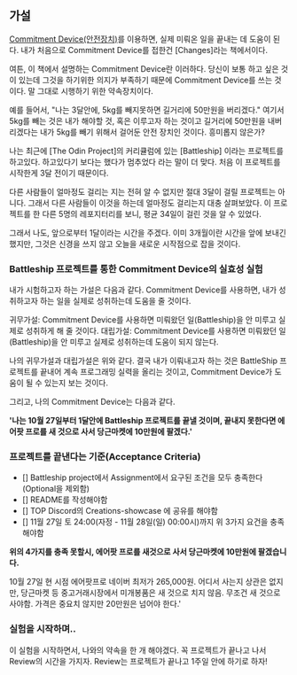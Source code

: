 ## 가설

[Commitment Device(안전장치)]()를 이용하면, 실제 미뤄온 일을 끝내는 데 도움이 된다.
내가 처음으로 Commitment Device를 접한건 [Changes]라는 책에서이다.

여튼, 이 책에서 설명하는 Commitment Device란 이러하다. 당신이 보통 하고 싶은 것이
있는데 그것을 하기위한 의지가 부족하기 때문에 Commitment Device를 쓰는 것이다. 말 그대로
시행하기 위한 약속장치이다.

예를 들어서, "나는 3달안에, 5kg를 빼지못하면 길거리에 50만원을 버리겠다." 여기서 5kg를 빼는 것은
내가 해야할 것, 혹은 이루고자 하는 것이고 길거리에 50만원을 내버리겠다는 내가 5kg를 빼기 위해서
걸어둔 안전 장치인 것이다. 흥미롭지 않은가?

나는 최근에 [The Odin Project]의 커리큘럼에 있는 [Battleship] 이라는 프로젝트를 하고있다. 하고있다기
보다는 했다가 멈추었다 라는 말이 더 맞다. 처음 이 프로젝트를 시작한게 3달 전이기 때문이다.

다른 사람들이 얼마정도 걸리는 지는 전혀 알 수 없지만 절대 3달이 걸릴 프로젝트는 아니다. 그래서 다른 사람들이 이것을 하는데
얼마정도 걸리는지 대충 살펴보았다. 이 프로젝트를 한 다른 5명의 레포지터리를 보니, 평균 34일이 걸린 것을 알 수 있었다.

그래서 나도, 앞으로부터 1달이라는 시간을 주겠다. 이미 3개월이란 시간을 앞에 보내긴 했지만, 그것은 신경을 쓰지 않고 오늘을
새로운 시작점으로 잡을 것이다.

### Battleship 프로젝트를 통한 Commitment Device의 실효성 실험

내가 시험하고자 하는 가설은 다음과 같다.
Commitment Device를 사용하면, 내가 성취하고자 하는 일을 실제로 성취하는데 도움을 줄 것이다.

귀무가설: Commitment Device를 사용하면 미뤄왔던 일(Battleship)을 안 미루고 실제로 성취하게 해 줄 것이다.
대립가설: Commitment Device를 사용하면 미뤄왔던 일(Battleship)을 안 미루고 실제로 성취하는데 도움이 되지 않는다.

나의 귀무가설과 대립가설은 위와 같다. 결국 내가 이뤄내고자 하는 것은 BattleShip 프로젝트를 끝내어 계속 프로그래밍 실력을
올리는 것이고, Commitment Device가 도움이 될 수 있는지 보는 것이다.

그리고, 나의 Commitment Device는 다음과 같다.

**'나는 10월 27일부터 1달안에 Battleship 프로젝트를 끝낼 것이며, 끝내지 못한다면 에어팟 프로를 새 것으로 사서 당근마켓에 10만원에 팔겠다.'**

### 프로젝트를 끝낸다는 기준(Acceptance Criteria)

- [] Battleship project에서 Assignment에서 요구된 조건을 모두 충족한다(Optional을 제외함)
- [] README를 작성해야함
- [] TOP Discord의 Creations-showcase 에 공유를 해야함
- [] 11월 27일 토 24:00(자정 - 11월 28일(일) 00:00시)까지 위 3가지 요건을 충족해야함

**위의 4가지를 충족 못할시, 에어팟 프로를 새것으로 사서 당근마켓에 10만원에 팔겠습니다.**

10월 27일 현 시점 에어팟프로 네이버 최저가 265,000원. 어디서 사는지 상관은 없지만, 당근마켓 등 중고거래시장에서 미개봉품은
새 것으로 치지 않음. 무조건 새 것으로 사야함. 가격은 중요치 않지만 20만원은 넘어야 한다.'

### 실험을 시작하며..

이 실험을 시작하면서, 나와의 약속을 한 개 해야겠다. 꼭 프로젝트가 끝나고 나서 Review의 시간을 가지자.
Review는 프로젝트가 끝나고 1주일 안에 하기로 하자!
